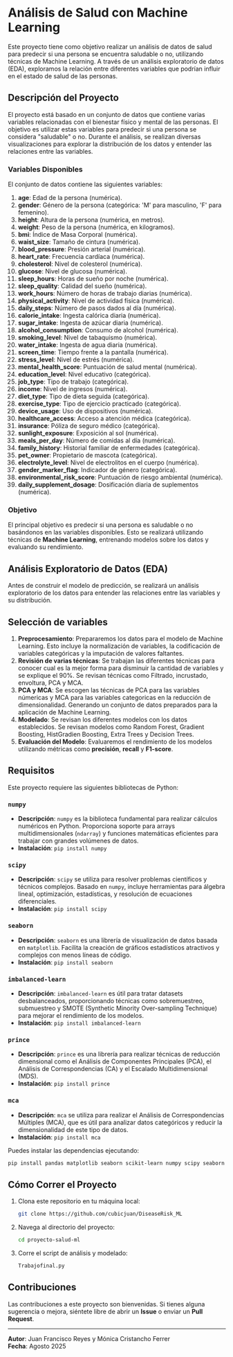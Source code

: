 
# Análisis de Salud con Machine Learning

Este proyecto tiene como objetivo realizar un análisis de datos de salud para predecir si una persona se encuentra saludable o no, utilizando técnicas de Machine Learning. A través de un análisis exploratorio de datos (EDA), exploramos la relación entre diferentes variables que podrían influir en el estado de salud de las personas.

## Descripción del Proyecto

El proyecto está basado en un conjunto de datos que contiene varias variables relacionadas con el bienestar físico y mental de las personas. El objetivo es utilizar estas variables para predecir si una persona se considera "saludable" o no. Durante el análisis, se realizan diversas visualizaciones para explorar la distribución de los datos y entender las relaciones entre las variables.

### Variables Disponibles

El conjunto de datos contiene las siguientes variables:

1. **age**: Edad de la persona (numérica).
2. **gender**: Género de la persona (categórica: 'M' para masculino, 'F' para femenino).
3. **height**: Altura de la persona (numérica, en metros).
4. **weight**: Peso de la persona (numérica, en kilogramos).
5. **bmi**: Índice de Masa Corporal (numérica).
6. **waist_size**: Tamaño de cintura (numérica).
7. **blood_pressure**: Presión arterial (numérica).
8. **heart_rate**: Frecuencia cardíaca (numérica).
9. **cholesterol**: Nivel de colesterol (numérica).
10. **glucose**: Nivel de glucosa (numérica).
11. **sleep_hours**: Horas de sueño por noche (numérica).
12. **sleep_quality**: Calidad del sueño (numérica).
13. **work_hours**: Número de horas de trabajo diarias (numérica).
14. **physical_activity**: Nivel de actividad física (numérica).
15. **daily_steps**: Número de pasos dados al día (numérica).
16. **calorie_intake**: Ingesta calórica diaria (numérica).
17. **sugar_intake**: Ingesta de azúcar diaria (numérica).
18. **alcohol_consumption**: Consumo de alcohol (numérica).
19. **smoking_level**: Nivel de tabaquismo (numérica).
20. **water_intake**: Ingesta de agua diaria (numérica).
21. **screen_time**: Tiempo frente a la pantalla (numérica).
22. **stress_level**: Nivel de estrés (numérica).
23. **mental_health_score**: Puntuación de salud mental (numérica).
24. **education_level**: Nivel educativo (categórica).
25. **job_type**: Tipo de trabajo (categórica).
26. **income**: Nivel de ingresos (numérica).
27. **diet_type**: Tipo de dieta seguida (categórica).
28. **exercise_type**: Tipo de ejercicio practicado (categórica).
29. **device_usage**: Uso de dispositivos (numérica).
30. **healthcare_access**: Acceso a atención médica (categórica).
31. **insurance**: Póliza de seguro médico (categórica).
32. **sunlight_exposure**: Exposición al sol (numérica).
33. **meals_per_day**: Número de comidas al día (numérica).
34. **family_history**: Historial familiar de enfermedades (categórica).
35. **pet_owner**: Propietario de mascota (categórica).
36. **electrolyte_level**: Nivel de electrolitos en el cuerpo (numérica).
37. **gender_marker_flag**: Indicador de género (categórica).
38. **environmental_risk_score**: Puntuación de riesgo ambiental (numérica).
39. **daily_supplement_dosage**: Dosificación diaria de suplementos (numérica).

### Objetivo

El principal objetivo es predecir si una persona es saludable o no basándonos en las variables disponibles. Esto se realizará utilizando técnicas de **Machine Learning**, entrenando modelos sobre los datos y evaluando su rendimiento.

## Análisis Exploratorio de Datos (EDA)

Antes de construir el modelo de predicción, se realizará un análisis exploratorio de los datos para entender las relaciones entre las variables y su distribución. 

## Selección de variables

1. **Preprocesamiento**: Prepararemos los datos para el modelo de Machine Learning. Esto incluye la normalización de variables, la codificación de variables categóricas y la imputación de valores faltantes.
2. **Revisión de varias técnicas**: Se trabajan las diferentes técnicas para conocer cual es la mejor forma para disminuir la cantidad de variables y se explique el 90%. Se revisan técnicas como Filtrado, incrustado, envoltura, PCA y MCA.
3. **PCA y MCA**: Se escogen las técnicas de PCA para las variables númericas y MCA para las variables categoricas en la reducción de dimensionalidad. Generando un conjunto de datos preparados para la aplicación de Machine Learning.
4. **Modelado**: Se revisan los diferentes modelos con los datos establecidos. Se revisan modelos como Random Forest, Gradient Boosting, HistGradien Boosting, Extra Trees y Decision Trees.
5. **Evaluación del Modelo**: Evaluaremos el rendimiento de los modelos utilizando métricas como **precisión**, **recall** y **F1-score**.

## Requisitos

Este proyecto requiere las siguientes bibliotecas de Python:

### `numpy`
- **Descripción**: `numpy` es la biblioteca fundamental para realizar cálculos numéricos en Python. Proporciona soporte para arrays multidimensionales (`ndarray`) y funciones matemáticas eficientes para trabajar con grandes volúmenes de datos.
- **Instalación**: `pip install numpy`

### `scipy`
- **Descripción**: `scipy` se utiliza para resolver problemas científicos y técnicos complejos. Basado en `numpy`, incluye herramientas para álgebra lineal, optimización, estadísticas, y resolución de ecuaciones diferenciales.
- **Instalación**: `pip install scipy`

### `seaborn`
- **Descripción**: `seaborn` es una librería de visualización de datos basada en `matplotlib`. Facilita la creación de gráficos estadísticos atractivos y complejos con menos líneas de código.
- **Instalación**: `pip install seaborn`

### `imbalanced-learn`
- **Descripción**: `imbalanced-learn` es útil para tratar datasets desbalanceados, proporcionando técnicas como sobremuestreo, submuestreo y SMOTE (Synthetic Minority Over-sampling Technique) para mejorar el rendimiento de los modelos.
- **Instalación**: `pip install imbalanced-learn`

### `prince`
- **Descripción**: `prince` es una librería para realizar técnicas de reducción dimensional como el Análisis de Componentes Principales (PCA), el Análisis de Correspondencias (CA) y el Escalado Multidimensional (MDS).
- **Instalación**: `pip install prince`

### `mca`
- **Descripción**: `mca` se utiliza para realizar el Análisis de Correspondencias Múltiples (MCA), que es útil para analizar datos categóricos y reducir la dimensionalidad de este tipo de datos.
- **Instalación**: `pip install mca`

Puedes instalar las dependencias ejecutando:

```bash
pip install pandas matplotlib seaborn scikit-learn numpy scipy seaborn imbalanced-learn prince mca
```

## Cómo Correr el Proyecto

1. Clona este repositorio en tu máquina local:
   ```bash
   git clone https://github.com/cubicjuan/DiseaseRisk_ML
   ```
2. Navega al directorio del proyecto:
   ```bash
   cd proyecto-salud-ml
   ```
3. Corre el script de análisis y modelado:
   ```bash
   Trabajofinal.py
   ```

## Contribuciones

Las contribuciones a este proyecto son bienvenidas. Si tienes alguna sugerencia o mejora, siéntete libre de abrir un **Issue** o enviar un **Pull Request**.

---

**Autor**: Juan Francisco Reyes y Mónica Cristancho Ferrer  
**Fecha**: Agosto 2025  
